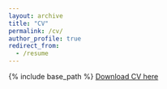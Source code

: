 ```yaml
---
layout: archive
title: "CV"
permalink: /cv/
author_profile: true
redirect_from:
  - /resume
---
```


{% include base_path %}
[Download CV here](http://OmarEl-Kishky.github.io/files/Omar_El-Kishky_CV.pdf)
